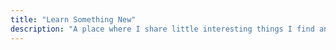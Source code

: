 ```yaml
---
title: "Learn Something New"
description: "A place where I share little interesting things I find and learn."
---
```



